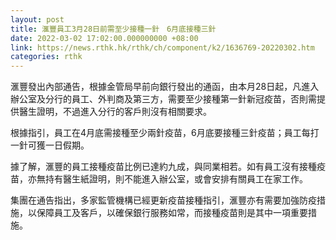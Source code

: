 ```yaml
---
layout: post
title: 滙豐員工3月28日前需至少接種一針　6月底接種三針
date: 2022-03-02 17:02:00.000000000 +08:00
link: https://news.rthk.hk/rthk/ch/component/k2/1636769-20220302.htm
categories: rthk
---
```


滙豐發出內部通告，根據金管局早前向銀行發出的通函，由本月28日起，凡進入辦公室及分行的員工、外判商及第三方，需要至少接種第一針新冠疫苗，否則需提供醫生證明，不過進入分行的客戶則沒有相關要求。

根據指引，員工在4月底需接種至少兩針疫苗，6月底要接種三針疫苗；員工每打一針可獲一日假期。

據了解，滙豐的員工接種疫苗比例已達約九成，與同業相若。如有員工沒有接種疫苗，亦無持有醫生紙證明，則不能進入辦公室，或會安排有關員工在家工作。

集團在通告指出，多家監管機構已經更新疫苗接種指引，滙豐亦有需要加強防疫措施，以保障員工及客戶，以確保銀行服務如常，而接種疫苗則是其中一項重要措施。
